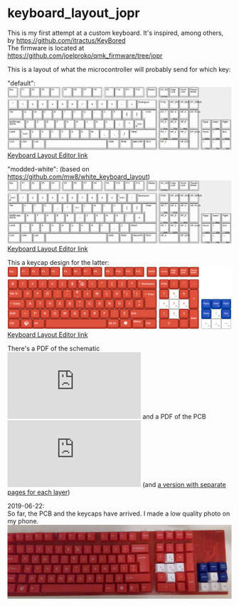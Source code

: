 # keyboard_layout_jopr
This is my first attempt at a custom keyboard. It's inspired, among others, by https://github.com/itractus/KeyBored  
The firmware is located at https://github.com/joelproko/qmk_firmware/tree/jopr

This is a layout of what the microcontroller will probably send for which key:  

"default":  
![cropped screenshot](https://raw.githubusercontent.com/joelproko/keyboard_layout_jopr/master/keycode_layout_default.png)  
[Keyboard Layout Editor link](http://www.keyboard-layout-editor.com/#/gists/82594aeadc8321c39f5dd5e3733b16e5)

"modded-white": (based on https://github.com/mw8/white_keyboard_layout)  
![cropped screenshot](https://raw.githubusercontent.com/joelproko/keyboard_layout_jopr/master/keycode_layout_modded_white.png)  
[Keyboard Layout Editor link](http://www.keyboard-layout-editor.com/#/gists/e355f587c1d4540c1ec2808fc14671c6)

  
This a keycap design for the latter:  
![cropped screenshot](https://raw.githubusercontent.com/joelproko/keyboard_layout_jopr/master/keycap_layout_modded_white.png)  
[Keyboard Layout Editor link](http://www.keyboard-layout-editor.com/#/gists/73444aee1e5caa922be72c5b2b2db0ba)

  
There's a PDF of the schematic
![here](https://github.com/joelproko/keyboard_layout_jopr/raw/master/keyboard_layout_jopr.sch.pdf)
and a PDF of the PCB
![here](https://github.com/joelproko/keyboard_layout_jopr/raw/master/keyboard_layout_jopr.kicad_pcb.all_layers.pdf) (and [a version with separate pages for each layer](https://github.com/joelproko/keyboard_layout_jopr/raw/master/keyboard_layout_jopr.kicad_pcb.page_per_layer.pdf))

2019-06-22:  
So far, the PCB and the keycaps have arrived. I made a low quality photo on my phone.  
![bad photograph of keycaps on top of PCB](https://raw.githubusercontent.com/joelproko/keyboard_layout_jopr/master/keycaps_and_PCB.jpg)
